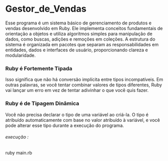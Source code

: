 # Gestor_de_Vendas
Esse programa é um sistema básico de gerenciamento de produtos e vendas desenvolvido em Ruby. Ele implementa conceitos fundamentais de orientação a objetos e utiliza algoritmos simples para manipulação de dados, como buscas, adições e remoções em coleções. A estrutura do sistema é organizada em pacotes que separam as responsabilidades em entidades, dados e interfaces de usuário, proporcionando clareza e modularidade.

### Ruby é Fortemente Tipada
Isso significa que não há conversão implícita entre tipos incompatíveis. Em outras palavras, se você tentar combinar valores de tipos diferentes, Ruby vai lançar um erro em vez de tentar adivinhar o que você quis fazer.

### Ruby é de Tipagem Dinâmica
Você não precisa declarar o tipo de uma variável ao criá-la. O tipo é atribuído automaticamente com base no valor atribuído à variável, e você pode alterar esse tipo durante a execução do programa.

###### execução :

ruby main.rb
